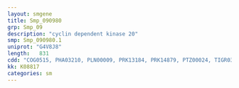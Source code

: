 ```yaml
---
layout: smgene
title: Smp_090980
grp: Smp_09
description: "cyclin dependent kinase 20"
smp: Smp_090980.1
uniprot: "G4V8J8"
length:   831
cdd: "COG0515, PHA03210, PLN00009, PRK13184, PRK14879, PTZ00024, TIGR03903, cd07832, cl21453, pfam00069, smart00220"
kk: K08817
categories: sm
---
```

